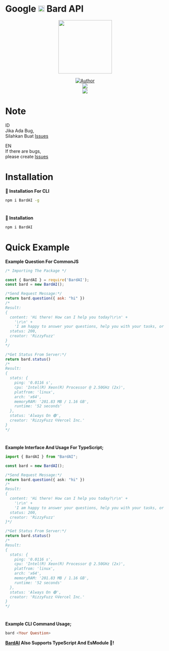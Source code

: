 # Google <a href="https://bard.google.com/"><img src="https://camo.githubusercontent.com/adb54264fe2ad5067d07d0752fc32600b4e6250073b01ce8c386575b431e3f06/68747470733a2f2f7777772e677374617469632e636f6d2f6c616d64612f696d616765732f66617669636f6e5f76315f31353031363063646466663766323934636533302e737667" height="20px"></a> Bard API
<p align="center">
<a target="_blank" href="https://bard.rizzy.eu.org"><img src="https://www.gstatic.com/lamda/images/favicon_v1_70c80ffdf27202fd2e84f.png" alt="" width="169" /></a>
</p>
<p align="center">
<a target="_blank" href="https://github.com/rizzlogy"><img title="Author" src="https://img.shields.io/badge/Author-RizzyFuzz-blue.svg?style=for-the-badge&logo=github" /></a>
<br>
<a target="_blank" href="//npmjs.com/BardAI"><img src="https://img.shields.io/npm/dw/BardAI?color=blue&label=Downloads&logo=npm&style=flat"></a>
<br>
<a target="_blank" href="https://www.npmjs.com/package/BardAI?activeTab=versions"><img src="https://img.shields.io/npm/v/BardAI?color=green&label=version&logo=npm&style=social"></a>
</p>

# Note

ID<br>
Jika Ada Bug,<br>
Silahkan Buat [Issues](https://github.com/rizzlogy/bard-api/issues/new)

EN<br>
If there are bugs,<br>
please create [Issues](https://github.com/rizzlogy/bard-api/issues/new)
#
# Installation
**🔲 Installation For CLI**
```bash
npm i BardAI -g
```
#
**📂 Installation**
```bash
npm i BardAI
```
#
# Quick Example

**Example Question For CommonJS**
```js
/* Importing The Package */

const { BardAI } = require('BardAI');
const bard = new BardAI();

/*Send Request Message:*/
return bard.question({ ask: "hi" })
/*
Result:
{
  content: 'Hi there! How can I help you today?\r\n' +
    '\r\n' +
    'I am happy to answer your questions, help you with your tasks, or just have a conversation.',
  status: 200,
  creator: 'RizzyFuzz'
}
*/

/*Get Status From Server:*/
return bard.status()
/*
Result:
{
  stats: {
    ping: '0.0116 s',
    cpu: 'Intel(R) Xeon(R) Processor @ 2.50GHz (2x)',
    platfrom: 'linux',
    arch: 'x64',
    memoryRAM: '201.83 MB / 1.16 GB',
    runtime: '52 seconds'
  },
  status: 'Always On 🟢',
  creator: 'RizzyFuzz ©Vercel Inc.'
}
*/
```
#
**Example Interface And Usage For TypeScript;**
```ts
import { BardAI } from "BardAI";

const bard = new BardAI();

/*Send Request Message:*/
return bard.question({ ask: "hi" })
/*
Result:
{
  content: 'Hi there! How can I help you today?\r\n' +
    '\r\n' +
    'I am happy to answer your questions, help you with your tasks, or just have a conversation.',
  status: 200,
  creator: 'RizzyFuzz'
}*/

/*Get Status From Server:*/
return bard.status()
/*
Result:
{
  stats: {
    ping: '0.0116 s',
    cpu: 'Intel(R) Xeon(R) Processor @ 2.50GHz (2x)',
    platfrom: 'linux',
    arch: 'x64',
    memoryRAM: '201.83 MB / 1.16 GB',
    runtime: '52 seconds'
  },
  status: 'Always On 🟢',
  creator: 'RizzyFuzz ©Vercel Inc.'
}
*/
```
#
**Example CLI Command Usage;**
```hs
bard <Your Question>
```
**[BardAI](https://bard.rizzy.eu.org) Also Supports TypeScript And EsModule 🥳!**
